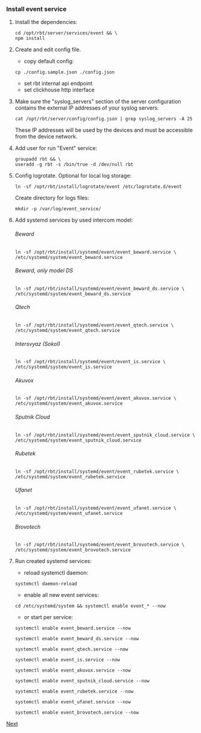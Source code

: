 ### Install event service

1. Install the dependencies:
    ```shell
    cd /opt/rbt/server/services/event && \
    npm install
    ```
2. Create and edit config file.
    - copy default config:
    ```shell
    cp ./config.sample.json ./config.json
    ```
    - set rbt internal api endpoint
    - set clickhouse http interface

3. Make sure the "syslog_servers" section of the server configuration
   contains the external IP addresses of your syslog servers:
    ```shell
    cat /opt/rbt/server/config/config.json | grep syslog_servers -A 25
    ```
   These IP addresses will be used by the devices and must be accessible from the device network.
4. Add user for run "Event" service:
    ```shell
    groupadd rbt && \
    useradd -g rbt -s /bin/true -d /dev/null rbt
    ```
5. Config logrotate. Optional for local log storage:
   ```shell
   ln -sf /opt/rbt/install/logrotate/event /etc/logrotate.d/event
   ```
   Create directory for logs files:
   ```shell
   mkdir -p /var/log/event_service/
   ```

[//]: # (   ```shell)

[//]: # (   chown -R rbt:rbt /var/log/event_service/)

[//]: # (   ```)

6. Add systemd services by used intercom model:
   ###### Beward
    ````shell
   ln -sf /opt/rbt/install/systemd/event/event_beward.service \
   /etc/systemd/system/event_beward.service
    ````

   ###### Beward, only model DS
    ````shell
   ln -sf /opt/rbt/install/systemd/event/event_beward_ds.service \
   /etc/systemd/system/event_beward_ds.service
    ````

   ###### Qtech
    ````shell
   ln -sf /opt/rbt/install/systemd/event/event_qtech.service \
   /etc/systemd/system/event_qtech.service
    ````

   ###### Intersvyaz (Sokol)
    ````shell
   ln -sf /opt/rbt/install/systemd/event/event_is.service \
   /etc/systemd/system/event_is.service
    ````

   ###### Akuvox
    ````shell
   ln -sf /opt/rbt/install/systemd/event/event_akuvox.service \
   /etc/systemd/system/event_akuvox.service
    ````

   ###### Sputnik Cloud
    ````shell
   ln -sf /opt/rbt/install/systemd/event/event_sputnik_cloud.service \
   /etc/systemd/system/event_sputnik_cloud.service
    ````

   ###### Rubetek
    ````shell
   ln -sf /opt/rbt/install/systemd/event/event_rubetek.service \
   /etc/systemd/system/event_rubetek.service
    ````

   ###### Ufanet
   ````shell
   ln -sf /opt/rbt/install/systemd/event/event_ufanet.service \
   /etc/systemd/system/event_ufanet.service
   ````

   ###### Brovotech
   ````shell
   ln -sf /opt/rbt/install/systemd/event/event_brovotech.service \
   /etc/systemd/system/event_brovotech.service
   ````

7. Run created systemd services:
    - reload systemctl daemon:
   ```shell
   systemctl daemon-reload
   ```

    - enable all new event services:
   ```shell
   cd /etc/systemd/system && systemctl enable event_* --now
   ```

    - or start per service:
   ```shell
   systemctl enable event_beward.service --now

   systemctl enable event_beward_ds.service --now

   systemctl enable event_qtech.service --now

   systemctl enable event_is.service --now

   systemctl enable event_akuvox.service --now

   systemctl enable event_sputnik_cloud.service --now

   systemctl enable event_rubetek.service --now

   systemctl enable event_ufanet.service --now
   
   systemctl enable event_brovotech.service --now
   ```

[Next](12.falprs.md)
